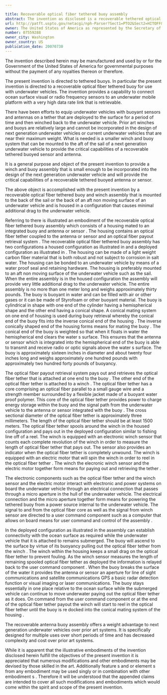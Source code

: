 ```yaml
---

title: Recoverable optical fiber tethered buoy assembly
abstract: The invention as disclosed is a recoverable tethered optical fiber buoy and winch assembly that is mounted to the back of the sail or the back of an aft non-moving surface of an underwater vehicle and housed in a configuration to provide very little additional drag to the underwater vehicle when the assembly is not deployed. The invention provides a capability to connect ocean surface visual or radio frequency sensors to an underwater mobile platform with a very high data rate link that is retrievable.
url: http://patft.uspto.gov/netacgi/nph-Parser?Sect1=PTO2&Sect2=HITOFF&p=1&u=%2Fnetahtml%2FPTO%2Fsearch-adv.htm&r=1&f=G&l=50&d=PALL&S1=07559288&OS=07559288&RS=07559288
owner: The United States of America as represented by the Secretary of the Navy
number: 07559288
owner_city: Washington
owner_country: US
publication_date: 20070730
---
```

The invention described herein may be manufactured and used by or for the Government of the United States of America for governmental purposes without the payment of any royalties thereon or therefore.

The present invention is directed to tethered buoys. In particular the present invention is directed to a recoverable optical fiber tethered buoy for use with underwater vehicles. The invention provides a capability to connect ocean surface visual or radio frequency sensors to an underwater mobile platform with a very high data rate link that is retrievable.

There have been efforts to equip underwater vehicles with buoyant sensors and antennas on a tether that are deployed to the surface for a period of time and then winched back to the underwater vehicle. Prior art winches and buoys are relatively large and cannot be incorporated in the design of next generation underwater vehicles or current underwater vehicles that are near their maximum weight. What is needed is a smaller winch and buoy system that can be mounted to the aft of the sail of a next generation underwater vehicle to provide the critical capabilities of a recoverable tethered buoyed sensor and antenna.

It is a general purpose and object of the present invention to provide a winch and buoy assembly that is small enough to be incorporated into the design of the next generation underwater vehicle and will provide the critical capabilities of a recoverable tethered buoyed antenna or sensor.

The above object is accomplished with the present invention by a recoverable optical fiber tethered buoy and winch assembly that is mounted to the back of the sail or the back of an aft non moving surface of an underwater vehicle and is housed in a configuration that causes minimal additional drag to the underwater vehicle.

Referring to there is illustrated an embodiment of the recoverable optical fiber tethered buoy assembly which consists of a housing mated to an integrated buoy and antenna or sensor . The housing contains an optical fiber tether coupled to the antenna or sensor and an optical fiber payout retrieval system . The recoverable optical fiber tethered buoy assembly has two configurations a housed configuration as illustrated in and a deployed configuration as illustrated in . The housing can be made of a light weight carbon fiber material that is both robust and not subject to corrosion in salt water. The housing can be bonded to an underwater vehicle by means of a water proof seal and retaining hardware. The housing is preferably mounted to an aft non moving surface of the underwater vehicle such as the sail. When the entire assembly is in the housed configuration the assembly will provide very little additional drag to the underwater vehicle. The entire assembly is no more than one meter long and weighs approximately thirty pounds. The buoy is buoyant in water and can be filled with air or other gases or it can be made of Styrofoam or other buoyant material. The buoy is cylindrical in shape with one end of the cylinder having a hemispherical shape and the other end having a conical shape. A conical mating system on one end of housing is used during buoy retrieval whereby the conical end of the buoy fits into the inverse conical end of the housing . The inverse conically shaped end of the housing forms means for mating the buoy . The conical end of the buoy is weighted so that when it floats in water the hemispherical end clears the water s surface. This ensures that the antenna or sensor which is integrated into the hemispherical end of the buoy is able to transmit and receive radio or optic signals above the water s surface. The buoy is approximately sixteen inches in diameter and about twenty four inches long and weighs approximately one hundred pounds with approximately two hundred forty pounds of buoyancy.

The optical fiber payout retrieval system pays out and retrieves the optical fiber tether that is attached at one end to the buoy . The other end of the optical fiber tether is attached to a winch . The optical fiber tether has a core comprising an optical fiber parallel to a small gauge wire and a strength member surrounded by a flexible jacket made of a buoyant water proof polymer. This core of the optical fiber tether provides power to charge energy storage within the buoy and the signal path from the underwater vehicle to the antenna or sensor integrated with the buoy . The cross sectional diameter of the optical fiber tether is approximately three millimeters. The length of the optical fiber tether should be at least 1500 meters. The optical fiber tether spools around the winch in the housed configuration and pays out in the deployed configuration similar to fishing line off of a reel. The winch is equipped with an electronic winch sensor that counts each complete revolution of the winch in order to measure the length of optical fiber tether that pays out. The sensor also provides an indicator when the optical fiber tether is completely unwound. The winch is equipped with an electric motor that will spin the winch in order to reel in the optical fiber tether . The winch the elecronic winch sensor and the electric motor together form means for paying out and retrieving the tether .

The electronic components such as the optical fiber tether and the winch sensor and the electric motor interact with electronic and power systems on board the underwater vehicle through an electrical connection that passes through a micro aperture in the hull of the underwater vehicle. The electrical connection and the micro aperture together form means for powering the tethered buoy from a power source internal to the underwater vehicle. The signal to and from the optical fiber core as well as the signal from winch sensor are directed to a user command component such as a computer that allows on board means for user command and control of the assembly .

In the deployed configuration as illustrated in the assembly can establish connectivity with the ocean surface as required while the underwater vehicle that it is attached to remains submerged. The buoy will ascend to the surface by virtue of its buoyancy pulling out the optical fiber tether from the winch . The winch within the housing keeps a small drag on the optical fiber tether to prevent fouling. As the winch sensor measures the length of remaining spooled optical fiber tether as deployed the information is relayed back to the user command component . When the buoy breaks the surface of the water it provides the antenna or sensor an aperture for line of sight communications and satellite communications GPS a basic radar detection function or visual imaging or laser communications. The buoy stays essentially in one place relative to the ocean surface while the submerged vehicle can continue to move underwater paying out the optical fiber tether as it does. On command from the user command component or at the end of the optical fiber tether payout the winch will start to reel in the optical fiber tether until the buoy is re docked into the conical mating system of the housing .

The recoverable antenna buoy assembly offers a weight advantage to next generation underwater vehicles over prior art systems. It is specifically designed for multiple uses over short periods of time and has decreased complexity and cost over prior art systems.

While it is apparent that the illustrative embodiments of the invention disclosed herein fulfill the objectives of the present invention it is appreciated that numerous modifications and other embodiments may be devised by those skilled in the art. Additionally feature s and or element s from any embodiment may be used singly or in combination with other embodiment s . Therefore it will be understood that the appended claims are intended to cover all such modifications and embodiments which would come within the spirit and scope of the present invention.

